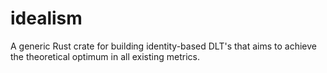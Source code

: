 # idealism
A generic Rust crate for building identity-based DLT's that aims to achieve the theoretical optimum in all existing metrics.
